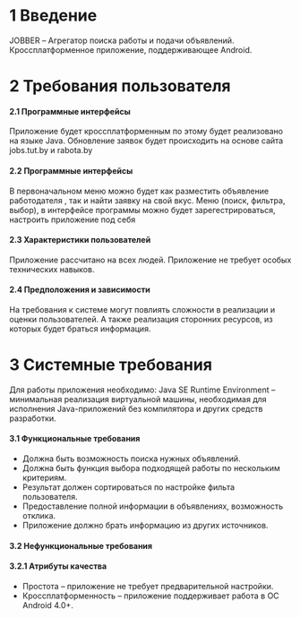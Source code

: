 # 1 Введение 
JOBBER – Агрегатор поиска работы и подачи объявлений. Кроссплатформенное приложение, поддерживающее Android.
# 2 Требования пользователя
#### 2.1 Программные интерфейсы
Приложение будет кроссплатформенным по этому будет реализовано на языке Java. Обновление заявок будет происходить на основе сайта jobs.tut.by и rabota.by
#### 2.2 Программные интерфейсы
В первоначальном меню можно будет как разместить объявление работодателя , так и найти заявку на свой вкус. Меню (поиск, фильтра, выбор), в интерфейсе программы можно будет зарегестрироваться, настроить приложение под себя 
#### 2.3 Характеристики пользователей
Приложение рассчитано на всех людей. Приложение не требует особых технических навыков.
#### 2.4 Предположения и зависимости
На требования к системе могут повлиять сложности в реализации и оценки пользователей. А также реализация сторонних ресурсов, из которых будет браться информация.
# 3 Системные требования 
Для работы приложения необходимо: Java SE Runtime Environment – минимальная реализация виртуальной машины, необходимая для исполнения Java-приложений без компилятора и других средств разработки.
#### 3.1 Функциональные требования
* Должна быть возможность поиска нужных объявлений.
* Должна быть функция выбора подходящей работы по нескольким критериям.
*	Результат должен сортироваться по настройке фильта пользователя.
*	Предоставление полной информации в объявлениях, возможность отклика.
* Приложение должно брать информацию из других источников.
#### 3.2 Нефункциональные требования
#### 3.2.1 Атрибуты качества
*	Простота – приложение не требует предварительной настройки.
*	Кроссплатформенность – приложение поддерживает работа в ОС Android 4.0+. 


